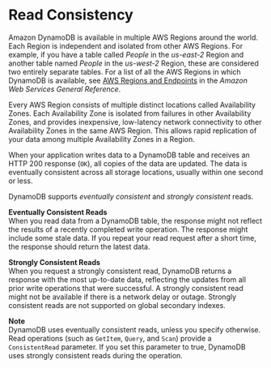 # Read Consistency<a name="HowItWorks.ReadConsistency"></a>

Amazon DynamoDB is available in multiple AWS Regions around the world\. Each Region is independent and isolated from other AWS Regions\. For example, if you have a table called *People* in the *us\-east\-2* Region and another table named *People* in the *us\-west\-2* Region, these are considered two entirely separate tables\. For a list of all the AWS Regions in which DynamoDB is available, see [AWS Regions and Endpoints](http://docs.aws.amazon.com/general/latest/gr/rande.html#ddb_region) in the *Amazon Web Services General Reference*\.

Every AWS Region consists of multiple distinct locations called Availability Zones\. Each Availability Zone is isolated from failures in other Availability Zones, and provides inexpensive, low\-latency network connectivity to other Availability Zones in the same AWS Region\. This allows rapid replication of your data among multiple Availability Zones in a Region\. 

When your application writes data to a DynamoDB table and receives an HTTP 200 response \(`OK`\), all copies of the data are updated\. The data is eventually consistent across all storage locations, usually within one second or less\.

DynamoDB supports *eventually consistent* and *strongly consistent* reads\.

**Eventually Consistent Reads**  
When you read data from a DynamoDB table, the response might not reflect the results of a recently completed write operation\. The response might include some stale data\. If you repeat your read request after a short time, the response should return the latest data\.

**Strongly Consistent Reads**  
When you request a strongly consistent read, DynamoDB returns a response with the most up\-to\-date data, reflecting the updates from all prior write operations that were successful\. A strongly consistent read might not be available if there is a network delay or outage\. Strongly consistent reads are not supported on global secondary indexes\.

**Note**  
DynamoDB uses eventually consistent reads, unless you specify otherwise\. Read operations \(such as `GetItem`, `Query`, and `Scan`\) provide a `ConsistentRead` parameter\. If you set this parameter to true, DynamoDB uses strongly consistent reads during the operation\.
